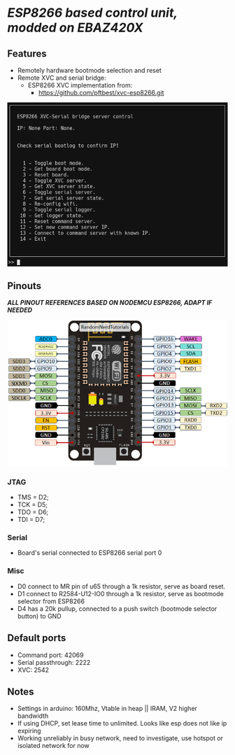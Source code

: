 # ***ESP8266 based control unit, modded on EBAZ420X***

## Features
- Remotely hardware bootmode selection and reset
- Remote XVC and serial bridge:
    - ESP8266 XVC implementation from:
        - https://github.com/pftbest/xvc-esp8266.git

![Features](client/imgs/features.png)

## Pinouts
***ALL PINOUT REFERENCES BASED ON NODEMCU ESP8266, ADAPT IF NEEDED***

![Pinout](imgs/ESP8266-NodeMCU-kit-12-E-pinout-gpio-pin.webp)

### JTAG
- TMS = D2;
- TCK = D5;
- TDO = D6;
- TDI = D7;

### Serial
- Board's serial connected to ESP8266 serial port 0

### Misc
- D0 connect to MR pin of u65 through a 1k resistor, serve as board reset.
- D1 connect to R2584-U12-IO0 through a 1k resistor, serve as bootmode selector from ESP8266
- D4 has a 20k pullup, connected to a push switch (bootmode selector button) to GND

## Default ports
- Command port: 42069
- Serial passthrough: 2222
- XVC: 2542

## Notes
- Settings in arduino: 160Mhz, Vtable in heap || IRAM, V2 higher bandwidth
- If using DHCP, set lease time to unlimited. Looks like esp does not like ip expiring
- Working unreliably in busy network, need to investigate, use hotspot or isolated network for now


